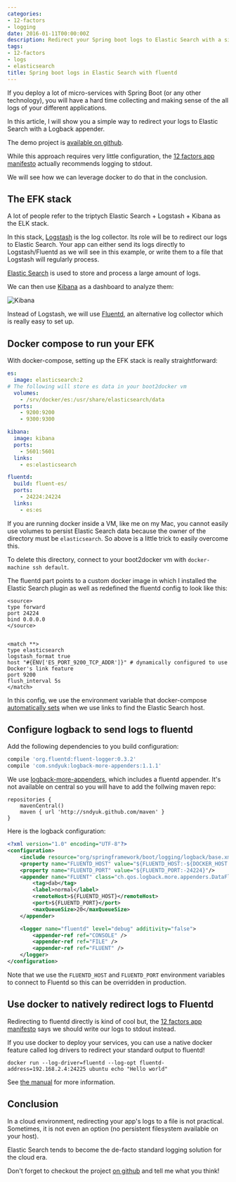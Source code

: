 ```yaml
---
categories:
- 12-factors
- logging
date: 2016-01-11T00:00:00Z
description: Redirect your Spring boot logs to Elastic Search with a simple logback appender
tags:
- 12-factors
- logs
- elasticsearch
title: Spring boot logs in Elastic Search with fluentd
---
```


If you deploy a lot of micro-services with Spring Boot (or any other technology),
you will have a hard time collecting and making sense of the all logs of your different
applications.

In this article, I will show you a simple way to redirect your logs to Elastic Search
with a Logback appender.

The demo project is [available on github](https://github.com/geowarin/fluentd-boot).

While this approach requires very little configuration, the [12 factors app manifesto](http://12factor.net/logs) actually recommends logging to stdout.

We will see how we can leverage docker to do that in the conclusion.

## The EFK stack

A lot of people refer to the triptych Elastic Search + Logstash + Kibana as the ELK
stack.

In this stack, [Logstash](https://www.elastic.co/products/logstash) is the log collector. Its role will be to redirect our
logs to Elastic Search.
Your app can either send its logs directly to Logstash/Fluentd as we will see in this example,
or write them to a file that Logstash will regularly process.

[Elastic Search](https://www.elastic.co/products/elasticsearch) is used to store and process a large amount of logs.

We can then use [Kibana](https://www.elastic.co/products/kibana) as a dashboard to analyze them:

![Kibana](/assets/images/articles/2016-01-kibana.png "Kibana")

Instead of Logstash, we will use [Fluentd](http://www.fluentd.org/), an alternative log collector which is really
easy to set up.

## Docker compose to run your EFK

With docker-compose, setting up the EFK stack is really straightforward:

```yaml
es:
  image: elasticsearch:2
# The following will store es data in your boot2docker vm
  volumes:
    - /srv/docker/es:/usr/share/elasticsearch/data
  ports:
    - 9200:9200
    - 9300:9300

kibana:
  image: kibana
  ports:
    - 5601:5601
  links:
    - es:elasticsearch

fluentd:
  build: fluent-es/
  ports:
    - 24224:24224
  links:
    - es:es
```

If you are running docker inside a VM, like me on my Mac, you cannot easily use volumes to
persist Elastic Search data because the owner of the directory must be `elasticsearch`.
So above is a little trick to easily overcome this.

To delete this directory, connect to your boot2docker vm with `docker-machine ssh default`.

The fluentd part points to a custom docker image in which I installed the Elastic
Search plugin as well as redefined the fluentd config to look like this:

```
<source>
type forward
port 24224
bind 0.0.0.0
</source>


<match **>
type elasticsearch
logstash_format true
host "#{ENV['ES_PORT_9200_TCP_ADDR']}" # dynamically configured to use Docker's link feature
port 9200
flush_interval 5s
</match>
```

In this config, we use the environment variable that docker-compose [automatically
sets](https://docs.docker.com/compose/env/) when we use links to find the Elastic
Search host.

## Configure logback to send logs to fluentd

Add the following dependencies to you build configuration:

```groovy
compile 'org.fluentd:fluent-logger:0.3.2'
compile 'com.sndyuk:logback-more-appenders:1.1.1'
```

We use [logback-more-appenders](https://github.com/sndyuk/logback-more-appenders), which
includes a fluentd appender.
It's not available on central so you will have to add the follwing maven repo:

```
repositories {
    mavenCentral()
    maven { url 'http://sndyuk.github.com/maven' }
}
```

Here is the logback configuration:

```xml
<?xml version="1.0" encoding="UTF-8"?>
<configuration>
    <include resource="org/springframework/boot/logging/logback/base.xml"/>
    <property name="FLUENTD_HOST" value="${FLUENTD_HOST:-${DOCKER_HOST:-localhost}}"/>
    <property name="FLUENTD_PORT" value="${FLUENTD_PORT:-24224}"/>
    <appender name="FLUENT" class="ch.qos.logback.more.appenders.DataFluentAppender">
        <tag>dab</tag>
        <label>normal</label>
        <remoteHost>${FLUENTD_HOST}</remoteHost>
        <port>${FLUENTD_PORT}</port>
        <maxQueueSize>20</maxQueueSize>
    </appender>

    <logger name="fluentd" level="debug" additivity="false">
        <appender-ref ref="CONSOLE" />
        <appender-ref ref="FILE" />
        <appender-ref ref="FLUENT" />
    </logger>
</configuration>
```

Note that we use the `FLUENTD_HOST` and `FLUENTD_PORT` environment variables
to connect to Fluentd so this can be overridden in production.

## Use docker to natively redirect logs to Fluentd

Redirecting to fluentd directly is kind of cool but, the [12 factors app manifesto](http://12factor.net/logs)
says we should write our logs to stdout instead.

If you use docker to deploy your services, you can use a native docker feature called
log drivers to redirect your standard output to fluentd!

```
docker run --log-driver=fluentd --log-opt fluentd-address=192.168.2.4:24225 ubuntu echo "Hello world"
```

See [the manual](http://www.fluentd.org/guides/recipes/docker-logging) for more information.

## Conclusion

In a cloud environment, redirecting your app's logs to a file is not practical.
Sometimes, it is not even an option (no persistent filesystem available on your host).

Elastic Search tends to become the de-facto standard logging solution for the
cloud era.

Don't forget to checkout the project [on github](https://github.com/geowarin/fluentd-boot)
and tell me what you think!
